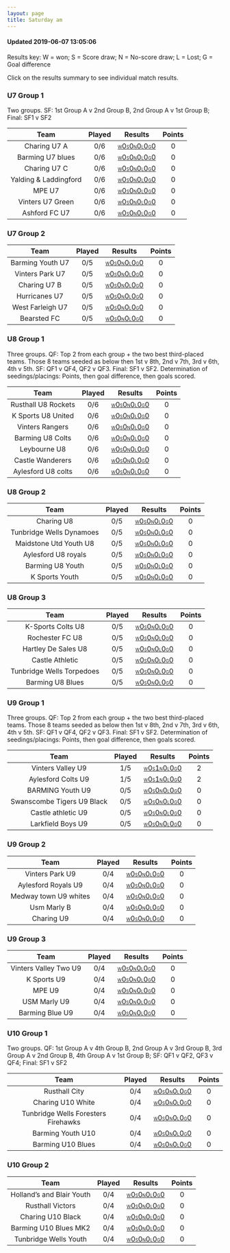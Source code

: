 ```yaml
---
layout: page
title: Saturday am
---
```


#### Updated 2019-06-07 13:05:06 

Results key: W = won; S = Score draw; N = No-score draw; L = Lost; G = Goal difference

Click on the results summary to see individual match results.


### U7 Group 1
 Two groups. SF: 1st Group A v 2nd Group B, 2nd Group A v 1st Group B; Final: SF1 v SF2

|         Team          | Played |                                                                                  Results                                                                                  | Points |
|:---------------------:|:------:|:-------------------------------------------------------------------------------------------------------------------------------------------------------------------------:|:------:|
|     Charing U7 A      |  0/6   |     <a href="teamres/Charing-U7-A.html"><font size="1">W</font>0<font size="1">S</font>0<font size="1">N</font>0<font size="1">L</font>0<font size="1">G</font>0</a>      |   0    |
|   Barming U7 blues    |  0/6   |   <a href="teamres/Barming-U7-blues.html"><font size="1">W</font>0<font size="1">S</font>0<font size="1">N</font>0<font size="1">L</font>0<font size="1">G</font>0</a>    |   0    |
|     Charing U7 C      |  0/6   |     <a href="teamres/Charing-U7-C.html"><font size="1">W</font>0<font size="1">S</font>0<font size="1">N</font>0<font size="1">L</font>0<font size="1">G</font>0</a>      |   0    |
| Yalding & Laddingford |  0/6   | <a href="teamres/Yalding-&-Laddingford.html"><font size="1">W</font>0<font size="1">S</font>0<font size="1">N</font>0<font size="1">L</font>0<font size="1">G</font>0</a> |   0    |
|        MPE U7         |  0/6   |        <a href="teamres/MPE-U7.html"><font size="1">W</font>0<font size="1">S</font>0<font size="1">N</font>0<font size="1">L</font>0<font size="1">G</font>0</a>         |   0    |
|   Vinters U7 Green    |  0/6   |   <a href="teamres/Vinters-U7-Green.html"><font size="1">W</font>0<font size="1">S</font>0<font size="1">N</font>0<font size="1">L</font>0<font size="1">G</font>0</a>    |   0    |
|     Ashford FC U7     |  0/6   |     <a href="teamres/Ashford-FC-U7.html"><font size="1">W</font>0<font size="1">S</font>0<font size="1">N</font>0<font size="1">L</font>0<font size="1">G</font>0</a>     |   0    |


### U7 Group 2

|       Team       | Played |                                                                               Results                                                                                | Points |
|:----------------:|:------:|:--------------------------------------------------------------------------------------------------------------------------------------------------------------------:|:------:|
| Barming Youth U7 |  0/5   | <a href="teamres/Barming-Youth-U7.html"><font size="1">W</font>0<font size="1">S</font>0<font size="1">N</font>0<font size="1">L</font>0<font size="1">G</font>0</a> |   0    |
| Vinters Park U7  |  0/5   | <a href="teamres/Vinters-Park-U7.html"><font size="1">W</font>0<font size="1">S</font>0<font size="1">N</font>0<font size="1">L</font>0<font size="1">G</font>0</a>  |   0    |
|   Charing U7 B   |  0/5   |   <a href="teamres/Charing-U7-B.html"><font size="1">W</font>0<font size="1">S</font>0<font size="1">N</font>0<font size="1">L</font>0<font size="1">G</font>0</a>   |   0    |
|  Hurricanes U7   |  0/5   |  <a href="teamres/Hurricanes-U7.html"><font size="1">W</font>0<font size="1">S</font>0<font size="1">N</font>0<font size="1">L</font>0<font size="1">G</font>0</a>   |   0    |
| West Farleigh U7 |  0/5   | <a href="teamres/West-Farleigh-U7.html"><font size="1">W</font>0<font size="1">S</font>0<font size="1">N</font>0<font size="1">L</font>0<font size="1">G</font>0</a> |   0    |
|   Bearsted FC    |  0/5   |   <a href="teamres/Bearsted-FC.html"><font size="1">W</font>0<font size="1">S</font>0<font size="1">N</font>0<font size="1">L</font>0<font size="1">G</font>0</a>    |   0    |


### U8 Group 1
 Three groups. QF: Top 2 from each group + the two best third-placed teams. Those 8 teams seeded as below then 1st v 8th, 2nd v 7th, 3rd v 6th, 4th v 5th. SF: QF1 v QF4, QF2 v QF3. Final: SF1 v SF2. Determination of seedings/placings: Points, then goal difference, then goals scored.

|        Team         | Played |                                                                                 Results                                                                                 | Points |
|:-------------------:|:------:|:-----------------------------------------------------------------------------------------------------------------------------------------------------------------------:|:------:|
| Rusthall U8 Rockets |  0/6   | <a href="teamres/Rusthall-U8-Rockets.html"><font size="1">W</font>0<font size="1">S</font>0<font size="1">N</font>0<font size="1">L</font>0<font size="1">G</font>0</a> |   0    |
| K Sports U8 United  |  0/6   | <a href="teamres/K-Sports-U8-United.html"><font size="1">W</font>0<font size="1">S</font>0<font size="1">N</font>0<font size="1">L</font>0<font size="1">G</font>0</a>  |   0    |
|   Vinters Rangers   |  0/6   |   <a href="teamres/Vinters-Rangers.html"><font size="1">W</font>0<font size="1">S</font>0<font size="1">N</font>0<font size="1">L</font>0<font size="1">G</font>0</a>   |   0    |
|  Barming U8 Colts   |  0/6   |  <a href="teamres/Barming-U8-Colts-.html"><font size="1">W</font>0<font size="1">S</font>0<font size="1">N</font>0<font size="1">L</font>0<font size="1">G</font>0</a>  |   0    |
|    Leybourne U8     |  0/6   |    <a href="teamres/Leybourne-U8.html"><font size="1">W</font>0<font size="1">S</font>0<font size="1">N</font>0<font size="1">L</font>0<font size="1">G</font>0</a>     |   0    |
|  Castle Wanderers   |  0/6   |  <a href="teamres/Castle-Wanderers.html"><font size="1">W</font>0<font size="1">S</font>0<font size="1">N</font>0<font size="1">L</font>0<font size="1">G</font>0</a>   |   0    |
| Aylesford U8 colts  |  0/6   | <a href="teamres/Aylesford-U8-colts.html"><font size="1">W</font>0<font size="1">S</font>0<font size="1">N</font>0<font size="1">L</font>0<font size="1">G</font>0</a>  |   0    |


### U8 Group 2

|           Team           | Played |                                                                                   Results                                                                                    | Points |
|:------------------------:|:------:|:----------------------------------------------------------------------------------------------------------------------------------------------------------------------------:|:------:|
|        Charing U8        |  0/5   |        <a href="teamres/Charing-U8.html"><font size="1">W</font>0<font size="1">S</font>0<font size="1">N</font>0<font size="1">L</font>0<font size="1">G</font>0</a>        |   0    |
| Tunbridge Wells Dynamoes |  0/5   | <a href="teamres/Tunbridge-Wells-Dynamoes.html"><font size="1">W</font>0<font size="1">S</font>0<font size="1">N</font>0<font size="1">L</font>0<font size="1">G</font>0</a> |   0    |
|  Maidstone Utd Youth U8  |  0/5   |  <a href="teamres/Maidstone-Utd-Youth-U8.html"><font size="1">W</font>0<font size="1">S</font>0<font size="1">N</font>0<font size="1">L</font>0<font size="1">G</font>0</a>  |   0    |
|   Aylesford U8 royals    |  0/5   |   <a href="teamres/Aylesford-U8-royals.html"><font size="1">W</font>0<font size="1">S</font>0<font size="1">N</font>0<font size="1">L</font>0<font size="1">G</font>0</a>    |   0    |
|     Barming U8 Youth     |  0/5   |     <a href="teamres/Barming-U8-Youth.html"><font size="1">W</font>0<font size="1">S</font>0<font size="1">N</font>0<font size="1">L</font>0<font size="1">G</font>0</a>     |   0    |
|      K Sports Youth      |  0/5   |      <a href="teamres/K-Sports-Youth.html"><font size="1">W</font>0<font size="1">S</font>0<font size="1">N</font>0<font size="1">L</font>0<font size="1">G</font>0</a>      |   0    |


### U8 Group 3

|           Team            | Played |                                                                                    Results                                                                                    | Points |
|:-------------------------:|:------:|:-----------------------------------------------------------------------------------------------------------------------------------------------------------------------------:|:------:|
|     K-Sports Colts U8     |  0/5   |     <a href="teamres/K-Sports-Colts-U8.html"><font size="1">W</font>0<font size="1">S</font>0<font size="1">N</font>0<font size="1">L</font>0<font size="1">G</font>0</a>     |   0    |
|      Rochester FC U8      |  0/5   |      <a href="teamres/Rochester-FC-U8.html"><font size="1">W</font>0<font size="1">S</font>0<font size="1">N</font>0<font size="1">L</font>0<font size="1">G</font>0</a>      |   0    |
|    Hartley De Sales U8    |  0/5   |    <a href="teamres/Hartley-De-Sales-U8.html"><font size="1">W</font>0<font size="1">S</font>0<font size="1">N</font>0<font size="1">L</font>0<font size="1">G</font>0</a>    |   0    |
|      Castle Athletic      |  0/5   |      <a href="teamres/Castle-Athletic.html"><font size="1">W</font>0<font size="1">S</font>0<font size="1">N</font>0<font size="1">L</font>0<font size="1">G</font>0</a>      |   0    |
| Tunbridge Wells Torpedoes |  0/5   | <a href="teamres/Tunbridge-Wells-Torpedoes.html"><font size="1">W</font>0<font size="1">S</font>0<font size="1">N</font>0<font size="1">L</font>0<font size="1">G</font>0</a> |   0    |
|     Barming U8 Blues      |  0/5   |     <a href="teamres/Barming-U8-Blues.html"><font size="1">W</font>0<font size="1">S</font>0<font size="1">N</font>0<font size="1">L</font>0<font size="1">G</font>0</a>      |   0    |


### U9 Group 1
 Three groups. QF: Top 2 from each group + the two best third-placed teams. Those 8 teams seeded as below then 1st v 8th, 2nd v 7th, 3rd v 6th, 4th v 5th. SF: QF1 v QF4, QF2 v QF3. Final: SF1 v SF2. Determination of seedings/placings: Points, then goal difference, then goals scored.

|            Team            | Played |                                                                                    Results                                                                                     | Points |
|:--------------------------:|:------:|:------------------------------------------------------------------------------------------------------------------------------------------------------------------------------:|:------:|
|     Vinters Valley U9      |  1/5   |     <a href="teamres/Vinters-Valley-U9.html"><font size="1">W</font>0<font size="1">S</font>1<font size="1">N</font>0<font size="1">L</font>0<font size="1">G</font>0</a>      |   2    |
|     Aylesford Colts U9     |  1/5   |     <a href="teamres/Aylesford-Colts-U9.html"><font size="1">W</font>0<font size="1">S</font>1<font size="1">N</font>0<font size="1">L</font>0<font size="1">G</font>0</a>     |   2    |
|      BARMING Youth U9      |  0/5   |      <a href="teamres/BARMING-Youth-U9.html"><font size="1">W</font>0<font size="1">S</font>0<font size="1">N</font>0<font size="1">L</font>0<font size="1">G</font>0</a>      |   0    |
| Swanscombe Tigers U9 Black |  0/5   | <a href="teamres/Swanscombe-Tigers-U9-Black.html"><font size="1">W</font>0<font size="1">S</font>0<font size="1">N</font>0<font size="1">L</font>0<font size="1">G</font>0</a> |   0    |
|     Castle athletic U9     |  0/5   |    <a href="teamres/Castle-athletic-U9-.html"><font size="1">W</font>0<font size="1">S</font>0<font size="1">N</font>0<font size="1">L</font>0<font size="1">G</font>0</a>     |   0    |
|     Larkfield Boys U9      |  0/5   |     <a href="teamres/Larkfield-Boys-U9.html"><font size="1">W</font>0<font size="1">S</font>0<font size="1">N</font>0<font size="1">L</font>0<font size="1">G</font>0</a>      |   0    |


### U9 Group 2

|         Team          | Played |                                                                                  Results                                                                                  | Points |
|:---------------------:|:------:|:-------------------------------------------------------------------------------------------------------------------------------------------------------------------------:|:------:|
|    Vinters Park U9    |  0/4   |    <a href="teamres/Vinters-Park-U9.html"><font size="1">W</font>0<font size="1">S</font>0<font size="1">N</font>0<font size="1">L</font>0<font size="1">G</font>0</a>    |   0    |
|  Aylesford Royals U9  |  0/4   |  <a href="teamres/Aylesford-Royals-U9.html"><font size="1">W</font>0<font size="1">S</font>0<font size="1">N</font>0<font size="1">L</font>0<font size="1">G</font>0</a>  |   0    |
| Medway town U9 whites |  0/4   | <a href="teamres/Medway-town-U9-whites.html"><font size="1">W</font>0<font size="1">S</font>0<font size="1">N</font>0<font size="1">L</font>0<font size="1">G</font>0</a> |   0    |
|      Usm Marly B      |  0/4   |      <a href="teamres/Usm-Marly-B.html"><font size="1">W</font>0<font size="1">S</font>0<font size="1">N</font>0<font size="1">L</font>0<font size="1">G</font>0</a>      |   0    |
|      Charing U9       |  0/4   |      <a href="teamres/Charing-U9.html"><font size="1">W</font>0<font size="1">S</font>0<font size="1">N</font>0<font size="1">L</font>0<font size="1">G</font>0</a>       |   0    |


### U9 Group 3

|         Team          | Played |                                                                                  Results                                                                                  | Points |
|:---------------------:|:------:|:-------------------------------------------------------------------------------------------------------------------------------------------------------------------------:|:------:|
| Vinters Valley Two U9 |  0/4   | <a href="teamres/Vinters-Valley-Two-U9.html"><font size="1">W</font>0<font size="1">S</font>0<font size="1">N</font>0<font size="1">L</font>0<font size="1">G</font>0</a> |   0    |
|      K Sports U9      |  0/4   |      <a href="teamres/K-Sports-U9.html"><font size="1">W</font>0<font size="1">S</font>0<font size="1">N</font>0<font size="1">L</font>0<font size="1">G</font>0</a>      |   0    |
|        MPE U9         |  0/4   |        <a href="teamres/MPE-U9.html"><font size="1">W</font>0<font size="1">S</font>0<font size="1">N</font>0<font size="1">L</font>0<font size="1">G</font>0</a>         |   0    |
|     USM Marly U9      |  0/4   |     <a href="teamres/USM-Marly-U9.html"><font size="1">W</font>0<font size="1">S</font>0<font size="1">N</font>0<font size="1">L</font>0<font size="1">G</font>0</a>      |   0    |
|    Barming Blue U9    |  0/4   |    <a href="teamres/Barming-Blue-U9.html"><font size="1">W</font>0<font size="1">S</font>0<font size="1">N</font>0<font size="1">L</font>0<font size="1">G</font>0</a>    |   0    |


### U10 Group 1
 Two groups. QF: 1st Group A v 4th Group B, 2nd Group A v 3rd Group B, 3rd Group A v 2nd Group B, 4th Group A v 1st Group B; SF: QF1 v QF2, QF3 v QF4; Final: SF1 v SF2

|                Team                 | Played |                                                                                         Results                                                                                         | Points |
|:-----------------------------------:|:------:|:---------------------------------------------------------------------------------------------------------------------------------------------------------------------------------------:|:------:|
|            Rusthall City            |  0/4   |            <a href="teamres/Rusthall-City.html"><font size="1">W</font>0<font size="1">S</font>0<font size="1">N</font>0<font size="1">L</font>0<font size="1">G</font>0</a>            |   0    |
|          Charing U10 White          |  0/4   |          <a href="teamres/Charing-U10-White.html"><font size="1">W</font>0<font size="1">S</font>0<font size="1">N</font>0<font size="1">L</font>0<font size="1">G</font>0</a>          |   0    |
| Tunbridge Wells Foresters Firehawks |  0/4   | <a href="teamres/Tunbridge-Wells-Foresters-Firehawks.html"><font size="1">W</font>0<font size="1">S</font>0<font size="1">N</font>0<font size="1">L</font>0<font size="1">G</font>0</a> |   0    |
|          Barming Youth U10          |  0/4   |          <a href="teamres/Barming-Youth-U10.html"><font size="1">W</font>0<font size="1">S</font>0<font size="1">N</font>0<font size="1">L</font>0<font size="1">G</font>0</a>          |   0    |
|          Barming U10 Blues          |  0/4   |          <a href="teamres/Barming-U10-Blues.html"><font size="1">W</font>0<font size="1">S</font>0<font size="1">N</font>0<font size="1">L</font>0<font size="1">G</font>0</a>          |   0    |


### U10 Group 2

|            Team             | Played |                                                                                     Results                                                                                     | Points |
|:---------------------------:|:------:|:-------------------------------------------------------------------------------------------------------------------------------------------------------------------------------:|:------:|
| Holland’s and Blair Youth |  0/4   | <a href="teamres/Holland’s-and-Blair-Youth.html"><font size="1">W</font>0<font size="1">S</font>0<font size="1">N</font>0<font size="1">L</font>0<font size="1">G</font>0</a> |   0    |
|      Rusthall Victors       |  0/4   |      <a href="teamres/Rusthall-Victors.html"><font size="1">W</font>0<font size="1">S</font>0<font size="1">N</font>0<font size="1">L</font>0<font size="1">G</font>0</a>       |   0    |
|      Charing U10 Black      |  0/4   |      <a href="teamres/Charing-U10-Black.html"><font size="1">W</font>0<font size="1">S</font>0<font size="1">N</font>0<font size="1">L</font>0<font size="1">G</font>0</a>      |   0    |
|    Barming U10 Blues MK2    |  0/4   |    <a href="teamres/Barming-U10-Blues-MK2.html"><font size="1">W</font>0<font size="1">S</font>0<font size="1">N</font>0<font size="1">L</font>0<font size="1">G</font>0</a>    |   0    |
|    Tunbridge Wells Youth    |  0/4   |    <a href="teamres/Tunbridge-Wells-Youth.html"><font size="1">W</font>0<font size="1">S</font>0<font size="1">N</font>0<font size="1">L</font>0<font size="1">G</font>0</a>    |   0    |



<br /><br /><br />